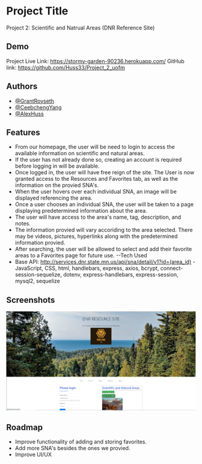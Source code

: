 
# Project Title

Project 2: Scientific and Natrual Areas (DNR Reference Site)


## Demo

Project Live Link: https://stormy-garden-90236.herokuapp.com/
GitHub link: https://github.com/Huss33/Project_2_uofm

## Authors

- [@GrantRoyseth](https://github.com/groyseth)
- [@CeebchengYang](https://github.com/Ceebcheng)
- [@AlexHuss](https://github.com/Huss33)

## Features

- From our homepage, the user will be need to login to access the available information on scientific and natural areas.
- If the user has not already done so, creating an account is required before logging in will be available.
- Once logged in, the user will have free reign of the site. The User is now granted access to the Resources and Favorites tab, 
  as well as the information on the provied SNA's.
- When the user hovers over each individual SNA, an image will be displayed referencing the area.
- Once a user chooses an individual SNA, the user will be taken to a page displaying predetermined information about the area.
- The user will have access to the area's name, tag, description, and notes.
- The information provied will vary accoriding to the area selected. There may be videos, pictures, hyperlinks along with the 
  predetermined information provied.
- After searching, the user will be allowed to select and add their favorite areas to a Favorites page for future use.
--Tech Used
- Base API: http://services.dnr.state.mn.us/api/sna/detail/v1?id=(area_id)
-JavaScript, CSS, html, handlebars, express, axios, bcrypt, connect-session-sequelize,
 dotenv, express-handlebars, express-session, mysql2, sequelize


## Screenshots

![App Screenshot](https://github.com/Huss33/Project_2_uofm/blob/main/public/images/CaptureForReal.JPG)


## Roadmap

- Improve functionality of adding and storing favorites.
- Add more SNA's besides the ones we provied.
- Improve UI/UX


